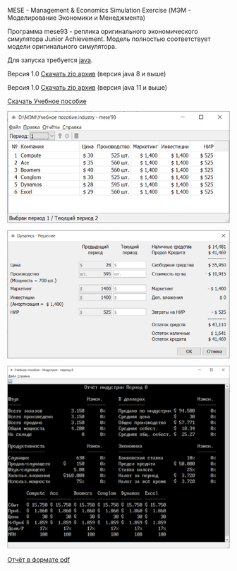 MESE - Management & Economics Simulation Exercise (МЭМ - Моделирование Экономики и Менеджмента)

Программа mese93 - реплика оригинального экономического симулятора Junior Achievement. 
Модель полностью соответствует модели оригинального симулятора.

Для запуска требуется [java]( https://www.java.com).

Версия 1.0 [Скачать zip архив](mese93-1.0.zip) (версия java 8 и выше)

Версия 1.0 [Скачать zip архив](mese93-1.1.zip) (версия java 11 и выше)

[Скачать Учебное пособие](Student_Workbook.pdf)

![Основной экран](img_01.png "Основной экран")

![Экран ввода решений](img_02.png "Экран ввода решений")

![Отчёт](img_03.png "Отчёт")

[Отчёт в формате pdf](report.pdf)